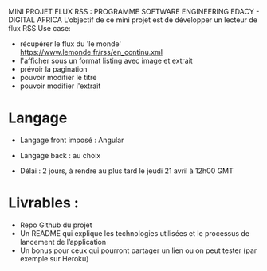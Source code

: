 MINI PROJET FLUX RSS : PROGRAMME SOFTWARE ENGINEERING EDACY - DIGITAL AFRICA L’objectif de ce mini projet est de
développer un lecteur de flux RSS Use case:

- récupérer le flux du 'le monde' https://www.lemonde.fr/rss/en_continu.xml
- l'afficher sous un format listing avec image et extrait
- prévoir la pagination
- pouvoir modifier le titre
- pouvoir modifier l'extrait

# Langage

- Langage front imposé : Angular

- Langage back : au choix 

- Délai : 2 jours, à rendre au plus tard le jeudi 21 avril à 12h00 GMT

# Livrables :

- Repo Github du projet
- Un README qui explique les technologies utilisées et le processus de lancement de l’application
- Un bonus pour ceux qui pourront partager un lien ou on peut tester (par exemple sur Heroku)

